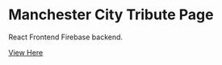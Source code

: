 # Manchester City Tribute Page


React Frontend Firebase backend. 

[View Here](https://react-manchester.herokuapp.com/team)
